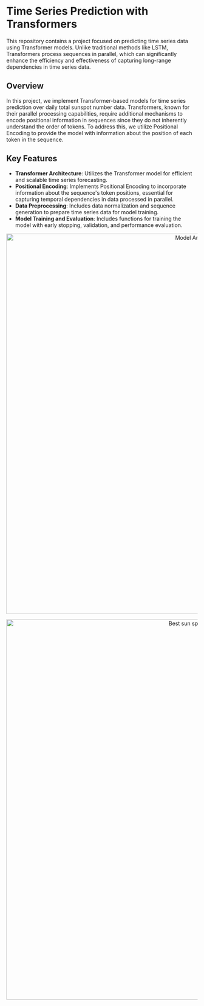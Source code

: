 # Time Series Prediction with Transformers

This repository contains a project focused on predicting time series data using Transformer models. Unlike traditional methods like LSTM, Transformers process sequences in parallel, which can significantly enhance the efficiency and effectiveness of capturing long-range dependencies in time series data.

## Overview

In this project, we implement Transformer-based models for time series prediction over daily total sunspot number
data. Transformers, known for their parallel processing capabilities, require additional mechanisms to encode positional information in sequences since they do not inherently understand the order of tokens. To address this, we utilize Positional Encoding to provide the model with information about the position of each token in the sequence.

## Key Features

- **Transformer Architecture**: Utilizes the Transformer model for efficient and scalable time series forecasting.
- **Positional Encoding**: Implements Positional Encoding to incorporate information about the sequence's token positions, essential for capturing temporal dependencies in data processed in parallel.
- **Data Preprocessing**: Includes data normalization and sequence generation to prepare time series data for model training.
- **Model Training and Evaluation**: Includes functions for training the model with early stopping, validation, and performance evaluation.



<p align="center">
<img width="1000" alt="Model Architecture" src="https://github.com/fbayomartinez/time-series/blob/14023f714e671aeec2d13bcf3afcf2c37ae0cb21/TRANSFORMERS_forecasting/outputs/images/architecture.png">
</p>


<p align="center">
<img width="1000" alt="Best sun spot prediction" src="https://github.com/fbayomartinez/time-series/blob/8ac4beb31584a3ec2f6730b24842d9d7d53bcc4f/TRANSFORMERS_forecasting/outputs/images/transf_forecast.png">
</p>

